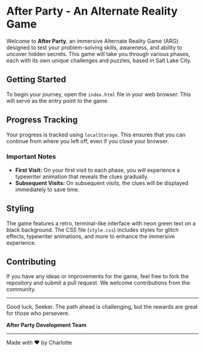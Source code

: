 # After Party - An Alternate Reality Game

Welcome to **After Party**, an immersive Alternate Reality Game (ARG) designed to test your problem-solving skills, awareness, and ability to uncover hidden secrets. This game will take you through various phases, each with its own unique challenges and puzzles, based in Salt Lake City.

## Getting Started

To begin your journey, open the `index.html` file in your web browser. This will serve as the entry point to the game.

## Progress Tracking

Your progress is tracked using `localStorage`. This ensures that you can continue from where you left off, even if you close your browser.

### Important Notes

- **First Visit:** On your first visit to each phase, you will experience a typewriter animation that reveals the clues gradually.
- **Subsequent Visits:** On subsequent visits, the clues will be displayed immediately to save time.

## Styling

The game features a retro, terminal-like interface with neon green text on a black background. The CSS file (`style.css`) includes styles for glitch effects, typewriter animations, and more to enhance the immersive experience.

## Contributing

If you have any ideas or improvements for the game, feel free to fork the repository and submit a pull request. We welcome contributions from the community.

---

Good luck, Seeker. The path ahead is challenging, but the rewards are great for those who persevere.

**After Party Development Team**

---

Made with :heart: by Charlotte
